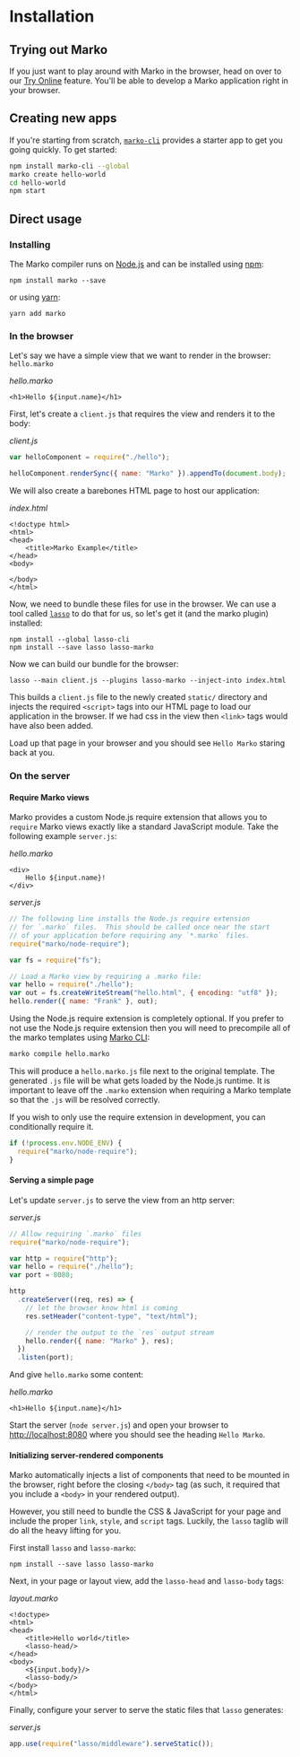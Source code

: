 # Installation

## Trying out Marko

If you just want to play around with Marko in the browser, head on over to our [Try Online](https://markojs.com/try-online) feature. You'll be able to develop a Marko application right in your browser.

## Creating new apps

If you're starting from scratch, [`marko-cli`](https://www.npmjs.com/package/marko-cli) provides a starter app to
get you going quickly. To get started:

```bash
npm install marko-cli --global
marko create hello-world
cd hello-world
npm start
```

## Direct usage

### Installing

The Marko compiler runs on [Node.js](https://nodejs.org/) and can be installed using [npm](https://www.npmjs.com/package/marko/tutorial):

```
npm install marko --save
```

or using [yarn](https://yarnpkg.com):

```
yarn add marko
```

### In the browser

Let's say we have a simple view that we want to render in the browser: `hello.marko`

_hello.marko_

```marko
<h1>Hello ${input.name}</h1>
```

First, let's create a `client.js` that requires the view and renders it to the body:

_client.js_

```js
var helloComponent = require("./hello");

helloComponent.renderSync({ name: "Marko" }).appendTo(document.body);
```

We will also create a barebones HTML page to host our application:

_index.html_

```
<!doctype html>
<html>
<head>
    <title>Marko Example</title>
</head>
<body>

</body>
</html>
```

Now, we need to bundle these files for use in the browser. We can use a tool called [`lasso`](https://github.com/lasso-js/lasso) to do that for us, so let's get it (and the marko plugin) installed:

```
npm install --global lasso-cli
npm install --save lasso lasso-marko
```

Now we can build our bundle for the browser:

```
lasso --main client.js --plugins lasso-marko --inject-into index.html
```

This builds a `client.js` file to the newly created `static/` directory and injects the required `<script>` tags into our HTML page to load our application in the browser. If we had css in the view then `<link>` tags would have also been added.

Load up that page in your browser and you should see `Hello Marko` staring back at you.

### On the server

#### Require Marko views

Marko provides a custom Node.js require extension that allows you to `require` Marko views exactly like a standard JavaScript module. Take the following example `server.js`:

_hello.marko_

```marko
<div>
    Hello ${input.name}!
</div>
```

_server.js_

```js
// The following line installs the Node.js require extension
// for `.marko` files.  This should be called once near the start
// of your application before requiring any `*.marko` files.
require("marko/node-require");

var fs = require("fs");

// Load a Marko view by requiring a .marko file:
var hello = require("./hello");
var out = fs.createWriteStream("hello.html", { encoding: "utf8" });
hello.render({ name: "Frank" }, out);
```

Using the Node.js require extension is completely optional. If you prefer to not use the Node.js require extension then you will need to precompile all of the marko templates using [Marko CLI](https://github.com/marko-js/marko-cli):

```bash
marko compile hello.marko
```

This will produce a `hello.marko.js` file next to the original template. The generated `.js` file will be what gets loaded by the Node.js runtime. It is important to leave off the `.marko` extension when requiring a Marko template so that the `.js` will be resolved correctly.

If you wish to only use the require extension in development, you can conditionally require it.

```js
if (!process.env.NODE_ENV) {
  require("marko/node-require");
}
```

#### Serving a simple page

Let's update `server.js` to serve the view from an http server:

_server.js_

```js
// Allow requiring `.marko` files
require("marko/node-require");

var http = require("http");
var hello = require("./hello");
var port = 8080;

http
  .createServer((req, res) => {
    // let the browser know html is coming
    res.setHeader("content-type", "text/html");

    // render the output to the `res` output stream
    hello.render({ name: "Marko" }, res);
  })
  .listen(port);
```

And give `hello.marko` some content:

_hello.marko_

```marko
<h1>Hello ${input.name}</h1>
```

Start the server (`node server.js`) and open your browser to [http://localhost:8080](http://localhost:8080) where you should see the heading `Hello Marko`.

#### Initializing server-rendered components

Marko automatically injects a list of components that need to be mounted in the browser, right before the closing `</body>` tag (as such, it required that you include a `<body>` in your rendered output).

However, you still need to bundle the CSS & JavaScript for your page and include the proper `link`, `style`, and `script` tags. Luckily, the `lasso` taglib will do all the heavy lifting for you.

First install `lasso` and `lasso-marko`:

```
npm install --save lasso lasso-marko
```

Next, in your page or layout view, add the `lasso-head` and `lasso-body` tags:

_layout.marko_

```marko
<!doctype>
<html>
<head>
    <title>Hello world</title>
    <lasso-head/>
</head>
<body>
    <${input.body}/>
    <lasso-body/>
</body>
</html>
```

Finally, configure your server to serve the static files that `lasso` generates:

_server.js_

```js
app.use(require("lasso/middleware").serveStatic());
```
